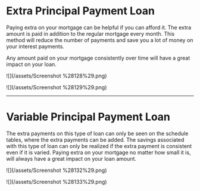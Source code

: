 # Extra Principal Payment Loan

Paying extra on your mortgage can be helpful if you can afford it. The extra amount is paid in addition to the regular mortgage every month. This method will reduce the number of payments and save you a lot of money on your interest payments.

Any amount paid on your mortgage consistently over time will have a great impact on your loan.

![](/assets/Screenshot %28128%29.png)

![](/assets/Screenshot %28129%29.png)

---

# Variable Principal Payment Loan

The extra payments on this type of loan can only be seen on the schedule tables, where the extra payments can be added. The savings associated with this type of loan can only be realized if the extra payment is consistent even if it is varied. Paying extra on your mortgage no matter how small it is, will always have a great impact on your loan amount.

![](/assets/Screenshot %28132%29.png)

![](/assets/Screenshot %28133%29.png)



